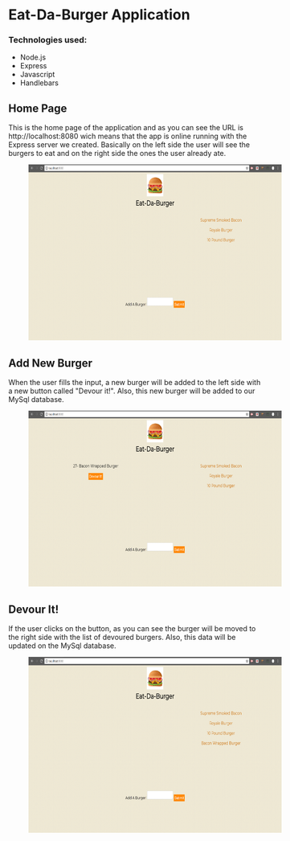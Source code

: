 # Eat-Da-Burger Application

### Technologies used:
* Node.js
* Express
* Javascript
* Handlebars

## Home Page
This is the home page of the application and as you can see the URL is http://localhost:8080 wich means that the app is online running with the Express server we created. Basically on the left side the user will see the burgers to eat and on the right side the ones the user already ate. 

<img src="./screenshots/main.png"
     alt="Screenshot"
     style="margin-left: 40px; width:550px; height:350px" />

## Add New Burger
When the user fills the input, a new burger will be added to the left side with a new button called "Devour it!". Also, this new burger will be added to our MySql database.

<img src="./screenshots/add.png"
     alt="Screenshot"
     style="margin-left: 40px; width:550px; height:350px" />

## Devour It!
If the user clicks on the button, as you can see the burger will be moved to the right side with the list of devoured burgers. Also, this data will be updated on the MySql database.

<img src="./screenshots/display.png"
     alt="Screenshot"
     style="margin-left: 40px; width:550px; height:350px" />